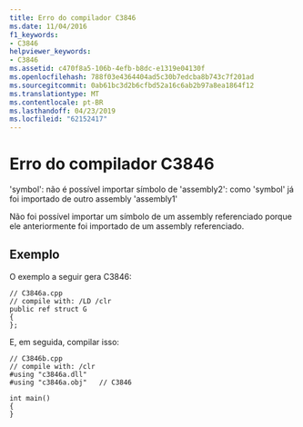 ```yaml
---
title: Erro do compilador C3846
ms.date: 11/04/2016
f1_keywords:
- C3846
helpviewer_keywords:
- C3846
ms.assetid: c470f8a5-106b-4efb-b8dc-e1319e04130f
ms.openlocfilehash: 788f03e4364404ad5c30b7edcba8b743c7f201ad
ms.sourcegitcommit: 0ab61bc3d2b6cfbd52a16c6ab2b97a8ea1864f12
ms.translationtype: MT
ms.contentlocale: pt-BR
ms.lasthandoff: 04/23/2019
ms.locfileid: "62152417"
---
```

# <a name="compiler-error-c3846"></a>Erro do compilador C3846

'symbol': não é possível importar símbolo de 'assembly2': como 'symbol' já foi importado de outro assembly 'assembly1'

Não foi possível importar um símbolo de um assembly referenciado porque ele anteriormente foi importado de um assembly referenciado.

## <a name="example"></a>Exemplo

O exemplo a seguir gera C3846:

```
// C3846a.cpp
// compile with: /LD /clr
public ref struct G
{
};
```

E, em seguida, compilar isso:

```
// C3846b.cpp
// compile with: /clr
#using "c3846a.dll"
#using "c3846a.obj"   // C3846

int main()
{
}
```
